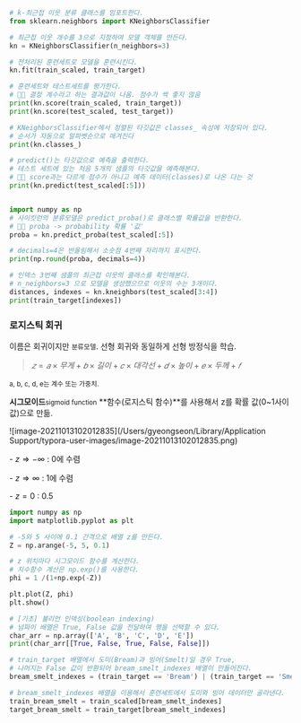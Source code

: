 ``` python
# k-최근접 이웃 분류 클래스를 임포트한다.
from sklearn.neighbors import KNeighborsClassifier

# 최근접 이웃 개수를 3으로 지정하여 모델 객체를 만든다.
kn = KNeighborsClassifier(n_neighbors=3)

# 전처리된 훈련세트로 모델을 훈련시킨다.
kn.fit(train_scaled, train_target)

# 훈련세트와 테스트세트를 평가한다.
# ✍🏻 결정 계수라고 하는 결과값이 나옴. 점수가 썩 좋지 않음
print(kn.score(train_scaled, train_target))
print(kn.score(test_scaled, test_target))

# KNeighborsClassifier에서 정렬된 타깃값은 classes_ 속성에 저장되어 있다.
# 순서가 자동으로 알파벳순으로 매겨진다
print(kn.classes_)

# predict()는 타깃값으로 예측을 출력한다.
# 테스트 세트에 있는 처음 5개의 샘플의 타깃값을 예측해본다.
# ✍🏻 score과는 다르게 점수가 아니고 예측 데이터(classes)로 나온 다는 것
print(kn.predict(test_scaled[:5]))


import numpy as np
# 사이킷런의 분류모델은 predict_proba()로 클래스별 확률값을 반환한다.
# ✍🏻 proba -> probability 확률 '값'
proba = kn.predict_proba(test_scaled[:5])

# decimals=4은 반올림해서 소숫점 4번째 자리까지 표시한다.
print(np.round(proba, decimals=4))

# 인덱스 3번째 샘플의 최근접 이웃의 클래스를 확인해본다.
# n_neighbors=3 으로 모델을 생성했으므로 이웃의 수는 3개이다.
distances, indexes = kn.kneighbors(test_scaled[3:4])
print(train_target[indexes])

```





### 로지스틱 회귀

이름은 회귀이지만 `분류모델`. 선형 회귀와 동일하게 선형 방정식을 학습.



> $𝑧=𝑎×무게+𝑏×길이+𝑐×대각선+𝑑×높이+𝑒×두께+𝑓$

<small> a, b, c, d, e는 계수 또는 가중치. </small>

**시그모이드**<small>sigmoid function</small> **함수(로지스틱 함수)**를 사용해서 z를 확률 값(0~1사이값)으로 만듦.



![image-20211013102012835](/Users/gyeongseon/Library/Application Support/typora-user-images/image-20211013102012835.png)



\- $z \Rightarrow -∞$ : 0에 수렴

\- $z \Rightarrow ∞$ : 1에 수렴

\- $z = 0$ : 0.5





``` python
import numpy as np
import matplotlib.pyplot as plt

# -5와 5 사이에 0.1 간격으로 배열 z를 만든다.
Z = np.arange(-5, 5, 0.1)

# z 위치마다 시그모이드 함수를 계산한다.
# 지수함수 계산은 np.exp()를 사용한다.
phi = 1 /(1+np.exp(-Z))

plt.plot(Z, phi)
plt.show()

# [기초] 불리언 인덱싱(boolean indexing)
# 넘파이 배열은 True, False 값을 전달하여 행을 선택할 수 있다.
char_arr = np.array(['A', 'B', 'C', 'D', 'E'])
print(char_arr[[True, False, True, False, False]])

# train_target 배열에서 도미(Bream)과 빙어(Smelt)일 경우 True,
# 나머지는 False 값이 반환되어 bream_smelt_indexes 배열이 만들어진다.
bream_smelt_indexes = (train_target == 'Bream') | (train_target == 'Smelt')

# bream_smelt_indexes 배열을 이용해서 훈련세트에서 도미와 빙어 데이터만 골라낸다.
train_bream_smelt = train_scaled[bream_smelt_indexes]
target_bream_smelt = train_target[bream_smelt_indexes]
```



